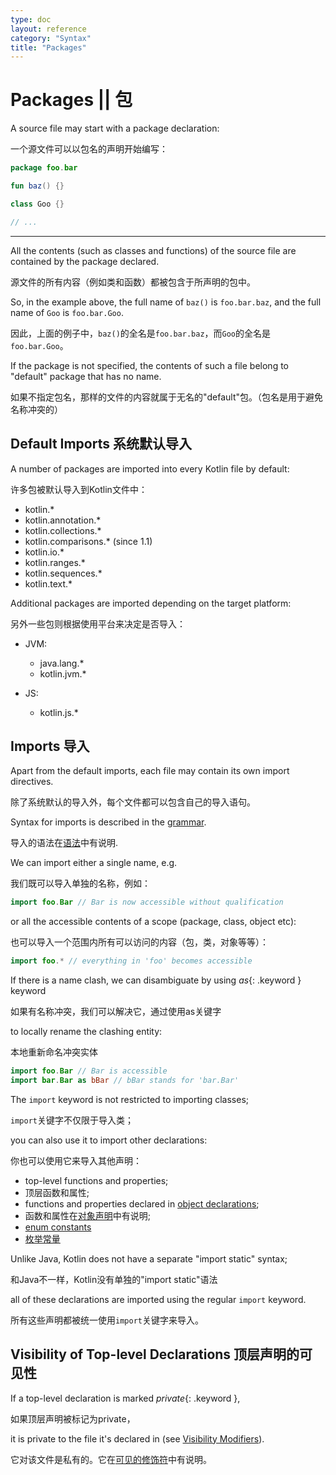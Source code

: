 ```yaml
---
type: doc
layout: reference
category: "Syntax"
title: "Packages"
---
```


# Packages || 包

A source file may start with a package declaration:

一个源文件可以以包名的声明开始编写：

``` kotlin
package foo.bar

fun baz() {}

class Goo {}

// ...
```

-----------------------

All the contents (such as classes and functions) of the source file are contained by the package declared.

源文件的所有内容（例如类和函数）都被包含于所声明的包中。

So, in the example above, the full name of `baz()` is `foo.bar.baz`, and the full name of `Goo` is `foo.bar.Goo`.
 
 因此，上面的例子中，`baz()`的全名是`foo.bar.baz`，而`Goo`的全名是`foo.bar.Goo`。
 
If the package is not specified, the contents of such a file belong to "default" package that has no name.

如果不指定包名，那样的文件的内容就属于无名的"default"包。（包名是用于避免名称冲突的）

## Default Imports 系统默认导入

A number of packages are imported into every Kotlin file by default:

许多包被默认导入到Kotlin文件中：

- kotlin.*
- kotlin.annotation.*
- kotlin.collections.*
- kotlin.comparisons.*  (since 1.1)
- kotlin.io.*
- kotlin.ranges.*
- kotlin.sequences.*
- kotlin.text.*

Additional packages are imported depending on the target platform:

另外一些包则根据使用平台来决定是否导入：

- JVM:
  - java.lang.*
  - kotlin.jvm.*

- JS:    
  - kotlin.js.*

## Imports 导入

Apart from the default imports, each file may contain its own import directives.

除了系统默认的导入外，每个文件都可以包含自己的导入语句。

Syntax for imports is described in the [grammar](grammar.md#import).

导入的语法在[语法](grammar.md#import)中有说明.

We can import either a single name, e.g.

我们既可以导入单独的名称，例如：

``` kotlin
import foo.Bar // Bar is now accessible without qualification
```

or all the accessible contents of a scope (package, class, object etc):

也可以导入一个范围内所有可以访问的内容（包，类，对象等等）：

``` kotlin
import foo.* // everything in 'foo' becomes accessible
```

If there is a name clash, we can disambiguate by using *as*{: .keyword } keyword 

如果有名称冲突，我们可以解决它，通过使用as关键字

to locally rename the clashing entity:

本地重新命名冲突实体

``` kotlin
import foo.Bar // Bar is accessible
import bar.Bar as bBar // bBar stands for 'bar.Bar'
```

The `import` keyword is not restricted to importing classes; 

`import`关键字不仅限于导入类； 
 
you can also use it to import other declarations:

你也可以使用它来导入其他声明：

  * top-level functions and properties;
  * 顶层函数和属性;
  * functions and properties declared in [object declarations](object-declarations.md#object-declarations);
  * 函数和属性在[对象声明](object-declarations.md#object-declarations)中有说明;
  * [enum constants](enum-classes.md)
  * [枚举常量](enum-classes.md)

Unlike Java, Kotlin does not have a separate "import static" syntax; 

和Java不一样，Kotlin没有单独的"import static"语法

all of these declarations are imported using the regular `import` keyword.

所有这些声明都被统一使用`import`关键字来导入。

## Visibility of Top-level Declarations 顶层声明的可见性

If a top-level declaration is marked *private*{: .keyword }, 

如果顶层声明被标记为private，

it is private to the file it's declared in (see [Visibility Modifiers](visibility-modifiers.md)).

它对该文件是私有的。它在[可见的修饰符](visibility-modifiers.md)中有说明。

